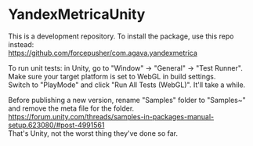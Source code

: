 # YandexMetricaUnity  
  
This is a development repository. To install the package, use this repo instead:  
https://github.com/forcepusher/com.agava.yandexmetrica  
  
To run unit tests: in Unity, go to "Window" -> "General" -> "Test Runner".  
Make sure your target platform is set to WebGL in build settings.  
Switch to "PlayMode" and click "Run All Tests (WebGL)". It'll take a while.  
  
Before publishing a new version, rename "Samples" folder to "Samples~" and remove the meta file for the folder.  
https://forum.unity.com/threads/samples-in-packages-manual-setup.623080/#post-4991561  
That's Unity, not the worst thing they've done so far.
